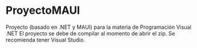 # ProyectoMAUI
Proyecto (basado en .NET y MAUI) para la materia de Programación Visual .NET
El proyecto se debe de compilar al momento de abrir el zip. Se recomienda tener Visual Studio.
